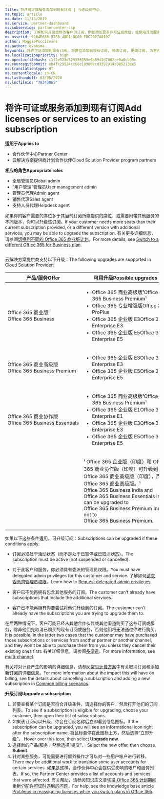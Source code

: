 ```yaml
---
title: 将许可证或服务添加到现有订阅 | 合作伙伴中心
ms.topic: article
ms.date: 11/13/2019
ms.service: partner-dashboard
ms.subservice: partnercenter-csp
description: 了解如何升级或修改客户的订阅，例如添加更多许可证或席位，或使用其他服务迁移到其他版本。
ms.assetid: 9264E666-97F8-48D1-8C00-EDC2927A8107
author: MaggiePucciEvans
ms.author: evansma
keywords: 将许可证添加到现有订阅, 将席位添加到现有订阅, 修改订阅, 更改订阅, 为客户购买更多许可证
ms.localizationpriority: high
ms.openlocfilehash: c1f2e523c325356959e9b89d2d7082ee9a6cb95c
ms.sourcegitcommit: eb4fc25524cc68c10906ccd3392914e805213ee5
ms.translationtype: HT
ms.contentlocale: zh-CN
ms.lasthandoff: 03/05/2020
ms.locfileid: "78340065"
---
```

# <a name="add-licenses-or-services-to-an-existing-subscription"></a><span data-ttu-id="e5a80-104">将许可证或服务添加到现有订阅</span><span class="sxs-lookup"><span data-stu-id="e5a80-104">Add licenses or services to an existing subscription</span></span>

<span data-ttu-id="e5a80-105">**适用于**</span><span class="sxs-lookup"><span data-stu-id="e5a80-105">**Applies to**</span></span>

- <span data-ttu-id="e5a80-106">合作伙伴中心</span><span class="sxs-lookup"><span data-stu-id="e5a80-106">Partner Center</span></span>
- <span data-ttu-id="e5a80-107">云解决方案提供商计划合作伙伴</span><span class="sxs-lookup"><span data-stu-id="e5a80-107">Cloud Solution Provider program partners</span></span>

<span data-ttu-id="e5a80-108">**相应的角色**</span><span class="sxs-lookup"><span data-stu-id="e5a80-108">**Appropriate roles**</span></span>

- <span data-ttu-id="e5a80-109">全局管理员</span><span class="sxs-lookup"><span data-stu-id="e5a80-109">Global admin</span></span>
- <span data-ttu-id="e5a80-110">“用户管理”管理员</span><span class="sxs-lookup"><span data-stu-id="e5a80-110">User management admin</span></span>
- <span data-ttu-id="e5a80-111">管理员代理</span><span class="sxs-lookup"><span data-stu-id="e5a80-111">Admin agent</span></span>
- <span data-ttu-id="e5a80-112">销售代理</span><span class="sxs-lookup"><span data-stu-id="e5a80-112">Sales agent</span></span>
- <span data-ttu-id="e5a80-113">支持人员代理</span><span class="sxs-lookup"><span data-stu-id="e5a80-113">Helpdesk agent</span></span>

<span data-ttu-id="e5a80-114">如果你的客户需要的席位多于其当前订阅所能提供的席位，或需要附带其他服务的不同版本，你可以升级该订阅。</span><span class="sxs-lookup"><span data-stu-id="e5a80-114">If your customer needs more seats than their current subscription provided, or a different version with additional services, you may be able to upgrade the subscription.</span></span> <span data-ttu-id="e5a80-115">有关更多详细信息，请参阅[切换到不同的 Office 365 商业版计划](https://go.microsoft.com/fwlink/p/?LinkId=723577)。</span><span class="sxs-lookup"><span data-stu-id="e5a80-115">For more details, see [Switch to a different Office 365 for Business plan](https://go.microsoft.com/fwlink/p/?LinkId=723577).</span></span>

## <a href="" id="upgradesubscription"></a>


<span data-ttu-id="e5a80-116">云解决方案提供商支持以下升级：</span><span class="sxs-lookup"><span data-stu-id="e5a80-116">The following upgrades are supported in Cloud Solution Provider:</span></span>

<table>
<colgroup>
<col width="50%" />
<col width="50%" />
</colgroup>
<thead>
<tr class="header">
<th><span data-ttu-id="e5a80-117">产品/服务</span><span class="sxs-lookup"><span data-stu-id="e5a80-117">Offer</span></span></th>
<th><span data-ttu-id="e5a80-118">可用升级</span><span class="sxs-lookup"><span data-stu-id="e5a80-118">Possible upgrades</span></span></th>
</tr>
</thead>
<tbody>
<tr class="odd">
<td><span data-ttu-id="e5a80-119">Office 365 商业版</span><span class="sxs-lookup"><span data-stu-id="e5a80-119">Office 365 Business</span></span></td>
<td><ul>
<li><span data-ttu-id="e5a80-120">Office 365 商业高级版¹</span><span class="sxs-lookup"><span data-stu-id="e5a80-120">Office 365 Business Premium¹</span></span></li>
<li><span data-ttu-id="e5a80-121">Office 365 专业增强版</span><span class="sxs-lookup"><span data-stu-id="e5a80-121">Office 365 ProPlus</span></span></li>
<li><span data-ttu-id="e5a80-122">Office 365 企业版 E3</span><span class="sxs-lookup"><span data-stu-id="e5a80-122">Office 365 Enterprise E3</span></span></li>
<li><span data-ttu-id="e5a80-123">Office 365 企业版 E5</span><span class="sxs-lookup"><span data-stu-id="e5a80-123">Office 365 Enterprise E5</span></span></li>
</ul></td>
</tr>
<tr class="even">
<td><span data-ttu-id="e5a80-124">Office 365 商业高级版</span><span class="sxs-lookup"><span data-stu-id="e5a80-124">Office 365 Business Premium</span></span></td>
<td><ul>
<li><span data-ttu-id="e5a80-125">Office 365 企业版 E3</span><span class="sxs-lookup"><span data-stu-id="e5a80-125">Office 365 Enterprise E3</span></span></li>
<li><span data-ttu-id="e5a80-126">Office 365 企业版 E5</span><span class="sxs-lookup"><span data-stu-id="e5a80-126">Office 365 Enterprise E5</span></span></li>
</ul></td>
</tr>
<tr class="odd">
<td><span data-ttu-id="e5a80-127">Office 365 商业协作版</span><span class="sxs-lookup"><span data-stu-id="e5a80-127">Office 365 Business Essentials</span></span></td>
<td><ul>
<li><span data-ttu-id="e5a80-128">Office 365 商业高级版¹</span><span class="sxs-lookup"><span data-stu-id="e5a80-128">Office 365 Business Premium¹</span></span></li>
<li><span data-ttu-id="e5a80-129">Office 365 企业版 E1</span><span class="sxs-lookup"><span data-stu-id="e5a80-129">Office 365 Enterprise E1</span></span></li>
<li><span data-ttu-id="e5a80-130">Office 365 企业版 E3</span><span class="sxs-lookup"><span data-stu-id="e5a80-130">Office 365 Enterprise E3</span></span></li>
<li><span data-ttu-id="e5a80-131">Office 365 企业版 E5</span><span class="sxs-lookup"><span data-stu-id="e5a80-131">Office 365 Enterprise E5</span></span></li>
</ul></td>
</tr>
<tr class="even">
<td></td>
<td><p><span data-ttu-id="e5a80-132">¹ Office 365 企业版（印度）和 Office 365 商业协作版（印度）可升级到 Office 365 商业高级版（印度），而非 Office 365 商业高级版。</span><span class="sxs-lookup"><span data-stu-id="e5a80-132">¹ Office 365 Business India and Office 365 Business Essentials India can be upgraded to Office 365 Business Premium India, not to Office 365 Business Premium.</span></span></p></td>
</tr>
</tbody>
</table>

<span data-ttu-id="e5a80-133">如果以下这些条件适用，可升级订阅：</span><span class="sxs-lookup"><span data-stu-id="e5a80-133">Subscriptions can be upgraded if these conditions apply:</span></span>

-   <span data-ttu-id="e5a80-134">订阅必须处于活动状态（而不是处于已暂停或已取消状态）。</span><span class="sxs-lookup"><span data-stu-id="e5a80-134">The subscription must be active (not suspended or cancelled).</span></span>

-   <span data-ttu-id="e5a80-135">对于此客户和服务，你必须具有委派的管理员权限。</span><span class="sxs-lookup"><span data-stu-id="e5a80-135">You must have delegated admin privileges for this customer and service.</span></span> <span data-ttu-id="e5a80-136">了解如何[请求委派的管理员权限](request-a-relationship-with-a-customer.md)。</span><span class="sxs-lookup"><span data-stu-id="e5a80-136">Learn how to [Request delegated admin privileges](request-a-relationship-with-a-customer.md).</span></span>

-   <span data-ttu-id="e5a80-137">客户已不能再拥有包含其他服务的订阅。</span><span class="sxs-lookup"><span data-stu-id="e5a80-137">The customer can't already have subscriptions that include the additional services.</span></span>

-   <span data-ttu-id="e5a80-138">客户已不能再拥有你要尝试将他们升级到的订阅。</span><span class="sxs-lookup"><span data-stu-id="e5a80-138">The customer can't already have the subscriptions you are trying to upgrade them to.</span></span>

<span data-ttu-id="e5a80-139">在后两种情况下，客户可能已经从其他合作伙伴或其他渠道购买了这些订阅或服务，除非他们先取消已购买的现有订阅或服务，否则他们将无法通过你进行购买。</span><span class="sxs-lookup"><span data-stu-id="e5a80-139">It is possible, in the latter two cases that the customer may have purchased those subscriptions or services from another partner or another channel, and they won't be able to purchase them from you unless they cancel their existing ones first.</span></span> <span data-ttu-id="e5a80-140">有关详细信息，请参阅[多渠道](multichannel.md)。</span><span class="sxs-lookup"><span data-stu-id="e5a80-140">For more information, see [multi-channel](multichannel.md).</span></span>

<span data-ttu-id="e5a80-141">有关将对计费产生的影响的详细信息，请参阅[常见计费方案](common-billing-scenarios.md)中有关取消订阅和添加新订阅的详细信息。</span><span class="sxs-lookup"><span data-stu-id="e5a80-141">For more information about the impact this will have on billing, see the details about cancelling a subscription and adding a new subscription in [Common billing scenarios](common-billing-scenarios.md).</span></span>

<span data-ttu-id="e5a80-142">**升级订阅**</span><span class="sxs-lookup"><span data-stu-id="e5a80-142">**Upgrade a subscription**</span></span>

1.  <span data-ttu-id="e5a80-143">若要查看某个订阅是否符合升级条件，请选择你的客户，然后打开他们的订阅列表。</span><span class="sxs-lookup"><span data-stu-id="e5a80-143">To see if a subscription is eligible for upgrading, choose your customer, then open their list of subscriptions.</span></span>
2.  <span data-ttu-id="e5a80-144">如果该订阅可以升级，你会在订阅名称后立即看到信息图标。</span><span class="sxs-lookup"><span data-stu-id="e5a80-144">If the subscription can be upgraded, you will see an informational icon right after the subscription name.</span></span> <span data-ttu-id="e5a80-145">将鼠标悬停在此图标上方，然后选择“立即升级”。 </span><span class="sxs-lookup"><span data-stu-id="e5a80-145">Hover over this icon, then select **Upgrade now**.</span></span>
3.  <span data-ttu-id="e5a80-146">选择新的产品/服务，然后选择“提交”。 </span><span class="sxs-lookup"><span data-stu-id="e5a80-146">Select the new offer, then choose **Submit**.</span></span>
4.  <span data-ttu-id="e5a80-147">针对某些服务，可能需要进行额外操作才可以对一些用户帐户进行转移。</span><span class="sxs-lookup"><span data-stu-id="e5a80-147">There may be additional work to transition some user accounts for certain services.</span></span> <span data-ttu-id="e5a80-148">如果是这样，合作伙伴中心会提供受影响的帐户和服务列表。</span><span class="sxs-lookup"><span data-stu-id="e5a80-148">If so, the Partner Center provides a list of accounts and services that were affected.</span></span> <span data-ttu-id="e5a80-149">有关帮助，请参阅知识库文章[切换 Office 365 计划期间重新分配许可证时遇到的问题](https://go.microsoft.com/fwlink/p/?LinkId=723576)。</span><span class="sxs-lookup"><span data-stu-id="e5a80-149">For help, see the knowledge base article [Problems in reassigning licenses while you switch plans in Office 365](https://go.microsoft.com/fwlink/p/?LinkId=723576).</span></span>

 

 



